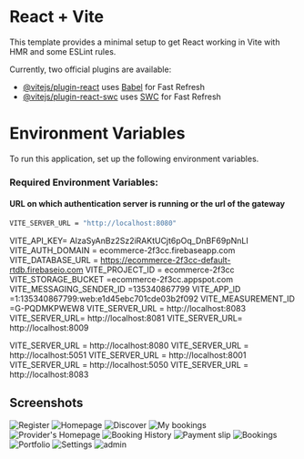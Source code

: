 # React + Vite

This template provides a minimal setup to get React working in Vite with HMR and some ESLint rules.

Currently, two official plugins are available:

- [@vitejs/plugin-react](https://github.com/vitejs/vite-plugin-react/blob/main/packages/plugin-react/README.md) uses [Babel](https://babeljs.io/) for Fast Refresh
- [@vitejs/plugin-react-swc](https://github.com/vitejs/vite-plugin-react-swc) uses [SWC](https://swc.rs/) for Fast Refresh


# Environment Variables

To run this application, set up the following environment variables.

### Required Environment Variables:

#### URL on which authentication server is running or the url of the gateway 
```bash
VITE_SERVER_URL = "http://localhost:8080"
```


VITE_API_KEY= AIzaSyAnBz2Sz2iRAKtUCjt6pOq_DnBF69pNnLI
VITE_AUTH_DOMAIN = ecommerce-2f3cc.firebaseapp.com
VITE_DATABASE_URL = https://ecommerce-2f3cc-default-rtdb.firebaseio.com
VITE_PROJECT_ID = ecommerce-2f3cc
VITE_STORAGE_BUCKET =ecommerce-2f3cc.appspot.com
VITE_MESSAGING_SENDER_ID =135340867799
VITE_APP_ID =1:135340867799:web:e1d45ebc701cde03b2f092
VITE_MEASUREMENT_ID =G-PQDMKPWEW8
VITE_SERVER_URL = http://localhost:8083
VITE_SERVER_URL= http://localhost:8081
VITE_SERVER_URL= http://localhost:8009





VITE_SERVER_URL = http://localhost:8080 
VITE_SERVER_URL = http://localhost:5051
VITE_SERVER_URL = http://localhost:8001
VITE_SERVER_URL = http://localhost:5050
VITE_SERVER_URL = http://localhost:8083

## Screenshots
 ![Register](https://imgur.com/8AQFARU.jpg)
 ![Homepage](https://imgur.com/ikb9i49.jpg)
 ![Discover](https://imgur.com/S7Wxi5G.jpg)
 ![My bookings](https://imgur.com/Zk5cB8o.jpg)
 ![Provider's Homepage](https://imgur.com/5S1RuKB.jpg)
 ![Booking History](https://imgur.com/e4yjba2)
 ![Payment slip](https://imgur.com/ZUuXvnz.jpg)
 ![Bookings](https://imgur.com/4ukIC8d.jpg)
 ![Portfolio](https://imgur.com/VmEsanq.jpg)
 ![Settings](https://imgur.com/8PZshXh.jpg)
 ![admin](https://imgur.com/ZrSNjfh.jpg)
 
 
